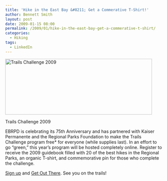 ```yaml
---
title: 'Hike in the East Bay &#8211; Get a Commerative T-Shirt!'
author: Bennett Smith
layout: post
date: 2009-01-15 08:00
permalink: /2009/01/hike-in-the-east-bay-get-a-commerative-t-shirt/
categories:
  - Hiking
tags:
  - LinkedIn
---
```

<div id="attachment_172" class="wp-caption aligncenter" style="width: 478px">
  <a href="http://www.regionalparksfoundation.org/Page.aspx?pid=255"><img src="http://idvlpsw.files.wordpress.com/2009/01/ebparks-trails-challenge-2009.png" alt="Trails Challenge 2009" title="ebparks-trails-challenge-2009" width="468" height="178" class="size-full wp-image-172" /></a><p class="wp-caption-text">
    Trails Challenge 2009
  </p>
</div>

EBRPD is celebrating its 75th Anniversary and has partnered with Kaiser Permanente and the Regional Parks Foundation to make the Trails Challenge program free* for everyone (while supplies last). In an effort to go “green,” this year’s program will be hosted completely online. Register to receive the 2009 guidebook filled with 20 of the best hikes in the Regional Parks, an organic T-shirt, and commemorative pin for those who complete the challenge.

[Sign up][1] and [Get Out There][2]. See you on the trails!


 [1]: http://www.regionalparksfoundation.org/Page.aspx?pid=255
 [2]: http://www.ebparks.org/parks
